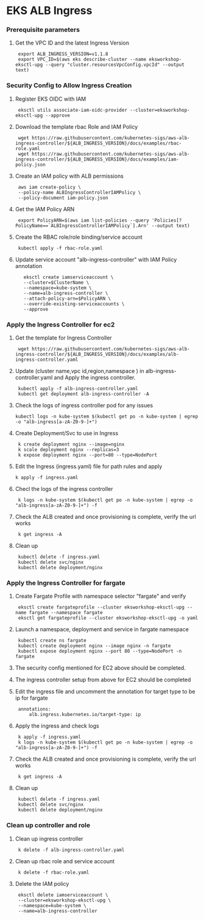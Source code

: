 
# EKS ALB Ingress

  

### Prerequisite parameters

1. Get the VPC ID and the latest Ingress Version

	    export ALB_INGRESS_VERSION=v1.1.8
	    export VPC_ID=$(aws eks describe-cluster --name eksworkshop-eksctl-upg --query "cluster.resourcesVpcConfig.vpcId" --output text)

  

### Security Config to Allow Ingress Creation

1. Register EKS OIDC with IAM

	    eksctl utils associate-iam-oidc-provider --cluster=eksworkshop-eksctl-upg --approve

2. Download the template rbac Role and IAM Policy

	    wget https://raw.githubusercontent.com/kubernetes-sigs/aws-alb-ingress-controller/${ALB_INGRESS_VERSION}/docs/examples/rbac-role.yaml
	    wget https://raw.githubusercontent.com/kubernetes-sigs/aws-alb-ingress-controller/${ALB_INGRESS_VERSION}/docs/examples/iam-policy.json
  
3. Create an IAM policy with ALB permissions

	    aws iam create-policy \
	    --policy-name ALBIngressControllerIAMPolicy \
	    --policy-document iam-policy.json

  4. Get the IAM Policy ARN

		  export PolicyARN=$(aws iam list-policies --query 'Policies[?PolicyName==`ALBIngressControllerIAMPolicy`].Arn' --output text)
 
5. Create the  RBAC role/role binding/service account

	    kubectl apply -f rbac-role.yaml

  6. Update service account "alb-ingress-controller" with IAM Policy annotation

			eksctl create iamserviceaccount \
			--cluster=$ClusterName \
			--namespace=kube-system \
			--name=alb-ingress-controller \
			--attach-policy-arn=$PolicyARN \
			--override-existing-serviceaccounts \
			--approve

  
### Apply the Ingress Controller for ec2

  
1. Get the template for Ingress Controller

	    wget https://raw.githubusercontent.com/kubernetes-sigs/aws-alb-ingress-controller/${ALB_INGRESS_VERSION}/docs/examples/alb-ingress-controller.yaml
  
2. Update (cluster name,vpc id,region,namespace ) in alb-ingress-controller.yaml and Apply the ingress controller.
	
		kubectl apply -f alb-ingress-controller.yaml
		kubectl get deployment alb-ingress-controller -A

  3. Check the logs of ingress controller pod for any issues

		 kubectl logs -n kube-system $(kubectl get po -n kube-system | egrep -o "alb-ingress[a-zA-Z0-9-]+")

  
  4. Create Deployment/Svc to use in Ingress

		  k create deployment nginx --image=nginx
		  k scale deployment nginx --replicas=3
		  k expose deployment nginx --port=80 --type=NodePort

  5. Edit the Ingress (ingress.yaml) file for path rules and apply

		 k apply -f ingress.yaml

3. Checl the logs of the ingress controller

		k logs -n kube-system $(kubectl get po -n kube-system | egrep -o "alb-ingress[a-zA-Z0-9-]+") -f
		
4. Check the ALB created and once provisioning is complete, verify the url works

	    k get ingress -A

6. Clean up

	    kubectl delete -f ingress.yaml
	    kubectl delete svc/nginx
	    kubectl delete deployment/nginx

### Apply the Ingress Controller for fargate
 
1. Create Fargate Profile with namespace selector "fargate" and verify
	
	    eksctl create fargateprofile --cluster eksworkshop-eksctl-upg --name fargate --namespace fargate
	    eksctl get fargateprofile --cluster eksworkshop-eksctl-upg -o yaml

  

2. Launch a namespace, deployment and service in fargate namespace

		kubectl create ns fargate
		kubectl create deployment nginx --image nginx -n fargate
		kubectl expose deployment nginx --port 80 --type=NodePort -n fargate

3. The security config mentioned for EC2 above should be completed.

4. The ingress controller setup from above for EC2 should be completed
	
5. Edit the ingress file and uncomment the annotation for target type to be ip for fargate

		annotations:
			alb.ingress.kubernetes.io/target-type: ip

6. Apply the ingress and check logs 

	    k apply -f ingress.yaml
	    k logs -n kube-system $(kubectl get po -n kube-system | egrep -o "alb-ingress[a-zA-Z0-9-]+") -f

7. Check the ALB created and once provisioning is complete, verify the url works

		k get ingress -A

8. Clean up
		
		kubectl delete -f ingress.yaml
		kubectl delete svc/nginx
		kubectl delete deployment/nginx  

### Clean up controller and role
  
1. Clean up ingress controller

		k delete -f alb-ingress-controller.yaml

2. Clean up rbac role and service account

		k delete -f rbac-role.yaml
		
3. Delete the IAM policy
		
		eksctl delete iamserviceaccount \
		--cluster=eksworkshop-eksctl-upg \
		--namespace=kube-system \
		--name=alb-ingress-controller
